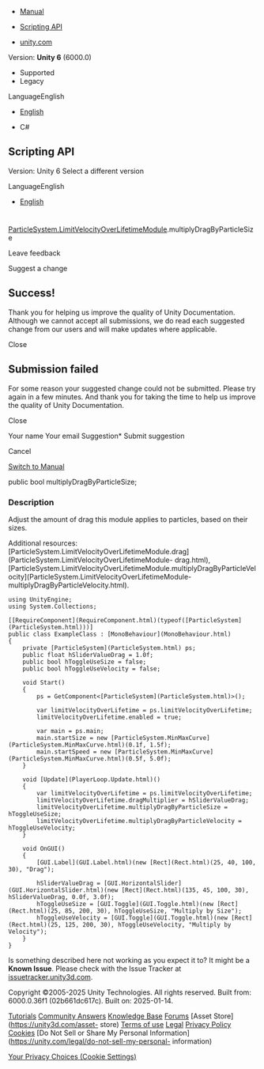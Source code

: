 [ ]()

  * [Manual](../Manual/index.html)
  * [Scripting API](../ScriptReference/index.html)

  * [unity.com](https://unity.com/)

Version: **Unity 6** (6000.0)

  * Supported
  * Legacy

LanguageEnglish

  * [English]()

  * C#

[ ](https://docs.unity3d.com)

## Scripting API

Version: Unity 6 Select a different version

LanguageEnglish

  * [English]()

#
[ParticleSystem.LimitVelocityOverLifetimeModule](ParticleSystem.LimitVelocityOverLifetimeModule.html).multiplyDragByParticleSize

Leave feedback

Suggest a change

## Success!

Thank you for helping us improve the quality of Unity Documentation. Although
we cannot accept all submissions, we do read each suggested change from our
users and will make updates where applicable.

Close

## Submission failed

For some reason your suggested change could not be submitted. Please <a>try
again</a> in a few minutes. And thank you for taking the time to help us
improve the quality of Unity Documentation.

Close

Your name Your email Suggestion* Submit suggestion

Cancel

[Switch to Manual](../Manual/class-ParticleSystem.html "Go to ParticleSystem
Component in the Manual")

public bool multiplyDragByParticleSize;

### Description

Adjust the amount of drag this module applies to particles, based on their
sizes.

Additional resources:
[ParticleSystem.LimitVelocityOverLifetimeModule.drag](ParticleSystem.LimitVelocityOverLifetimeModule-
drag.html),
[ParticleSystem.LimitVelocityOverLifetimeModule.multiplyDragByParticleVelocity](ParticleSystem.LimitVelocityOverLifetimeModule-
multiplyDragByParticleVelocity.html).

    
    
    using UnityEngine;
    using System.Collections;  
      
    [[RequireComponent](RequireComponent.html)(typeof([ParticleSystem](ParticleSystem.html)))]
    public class ExampleClass : [MonoBehaviour](MonoBehaviour.html)
    {
        private [ParticleSystem](ParticleSystem.html) ps;
        public float hSliderValueDrag = 1.0f;
        public bool hToggleUseSize = false;
        public bool hToggleUseVelocity = false;  
      
        void Start()
        {
            ps = GetComponent<[ParticleSystem](ParticleSystem.html)>();  
      
            var limitVelocityOverLifetime = ps.limitVelocityOverLifetime;
            limitVelocityOverLifetime.enabled = true;  
      
            var main = ps.main;
            main.startSize = new [ParticleSystem.MinMaxCurve](ParticleSystem.MinMaxCurve.html)(0.1f, 1.5f);
            main.startSpeed = new [ParticleSystem.MinMaxCurve](ParticleSystem.MinMaxCurve.html)(0.5f, 5.0f);
        }  
      
        void [Update](PlayerLoop.Update.html)()
        {
            var limitVelocityOverLifetime = ps.limitVelocityOverLifetime;
            limitVelocityOverLifetime.dragMultiplier = hSliderValueDrag;
            limitVelocityOverLifetime.multiplyDragByParticleSize = hToggleUseSize;
            limitVelocityOverLifetime.multiplyDragByParticleVelocity = hToggleUseVelocity;
        }  
      
        void OnGUI()
        {
            [GUI.Label](GUI.Label.html)(new [Rect](Rect.html)(25, 40, 100, 30), "Drag");  
      
            hSliderValueDrag = [GUI.HorizontalSlider](GUI.HorizontalSlider.html)(new [Rect](Rect.html)(135, 45, 100, 30), hSliderValueDrag, 0.0f, 3.0f);
            hToggleUseSize = [GUI.Toggle](GUI.Toggle.html)(new [Rect](Rect.html)(25, 85, 200, 30), hToggleUseSize, "Multiply by Size");
            hToggleUseVelocity = [GUI.Toggle](GUI.Toggle.html)(new [Rect](Rect.html)(25, 125, 200, 30), hToggleUseVelocity, "Multiply by Velocity");
        }
    }
    

Is something described here not working as you expect it to? It might be a
**Known Issue**. Please check with the Issue Tracker at
[issuetracker.unity3d.com](https://issuetracker.unity3d.com).

Copyright ©2005-2025 Unity Technologies. All rights reserved. Built from:
6000.0.36f1 (02b661dc617c). Built on: 2025-01-14.

[Tutorials](https://unity3d.com/learn) [Community
Answers](https://answers.unity3d.com) [Knowledge
Base](https://support.unity3d.com/hc/en-us)
[Forums](https://forum.unity3d.com) [Asset Store](https://unity3d.com/asset-
store) [Terms of use](https://docs.unity3d.com/Manual/TermsOfUse.html)
[Legal](https://unity.com/legal) [Privacy
Policy](https://unity.com/legal/privacy-policy)
[Cookies](https://unity.com/legal/cookie-policy) [Do Not Sell or Share My
Personal Information](https://unity.com/legal/do-not-sell-my-personal-
information)

[Your Privacy Choices (Cookie Settings)](javascript:void\(0\);)

